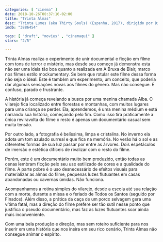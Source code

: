 ```yaml
---
categories: [ "cinema" ]
date: 2018-10-26T00:37:16-02:00
title: "Trinta Almas"
desc: "Trinta Lumes (aka Thirty Souls) (Espanha, 2017), dirigido por Diana Toucedo, com Alba Arias, Samuel Vilariño. Fotografia, mockumentary, terror. #mostrasp"
imdb: "3886454"

tags: [ "draft", "movies" , "cinemaqui" ]
stars: "2/5"

---
```

Trinta Almas realiza o experimento de unir documental e ficção em filme com tons de terror e mistério, mas desde seu começo já demonstra esta não ser uma ideia tão boa quanto a realizada em A Bruxa de Blair, marco nos filmes estilo mockumentary. Se bem que rotular este filme dessa forma não seja o ideal. Este é também um experimento, um conceito, que poderia dar algumas sensações novas aos filmes do gênero. Mas não consegue. É confuso, parado e frustrante.

A história já começa revelando a busca por uma menina chamada Alba. O vilarejo fica localizado entre florestas e montanhas, com muitos lugares para uma criança se perder. Ela, aprendemos, é uma menina médium e está narrando sua história, começando pelo fim. Como isso tira praticamente a única reviravolta do filme o resto é apenas um documentário casual sem muita tensão.

Por outro lado, a fotografia é belíssima, limpa e cristalina. No inverno ela adota um tom azulado surreal e que fica na memória. No verão há o sol e as diferentes formas de sua luz passar por entre as árvores. Dois espetáculos de imersão e estética difíceis de rivalizar com o resto do filme.

Porém, este é um documentário muito bem produzido, então todas as cenas lembram ficção pelo seu uso estilizado de cores e a qualidade do filme. A parte pobre é o uso desnecessário de efeitos visuais para materializar as almas do filme, pequenas luzes flutuantes em casas abandonadas ou cavernas úmidas. Não funciona.

Acompanhamos a rotina simples do vilarejo, desde a escola até sua relação com a morte, durante a missa e o feriado de Todos os Santos (seguido por Finados). Além disso, a prática da caça de um porco selvagem gera uma vítima fatal, mas a direção do filme prefere ser tão sutil nesse ponto que justifica o pseudo documentário, mas faz as luzes flutuantes soar ainda mais inconveniente.

Com uma bela produção e direção, mas sem roteiro suficiente para nos inserir em uma história que nos insira em seu rico cenário, Trinta Almas não consegue animar o espírito.
